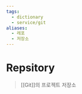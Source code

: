 ```yaml
---
tags:
  - dictionary
  - service/git
aliases:
  - 레포
  - 저장소
---
```

# Repsitory
> [[Git]]의 프로젝트 저장소